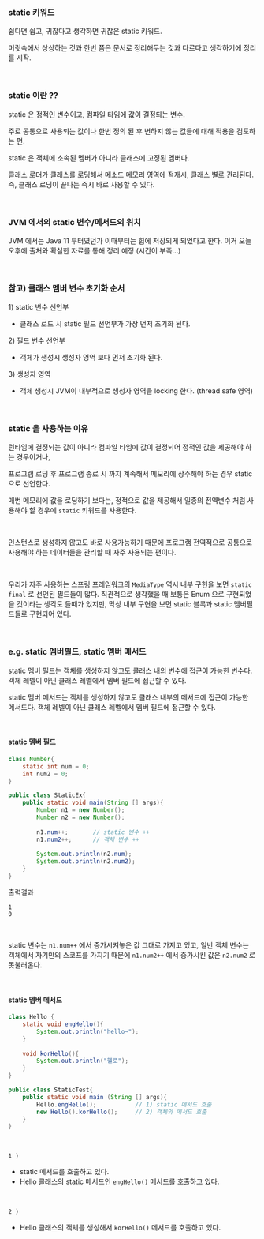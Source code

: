 ### static 키워드

쉽다면 쉽고, 귀찮다고 생각하면 귀찮은 static 키워드.

머릿속에서 상상하는 것과 한번 쯤은 문서로 정리해두는 것과 다르다고 생각하기에 정리를 시작.

<br>



### static 이란 ?? 

static 은 정적인 변수이고, 컴파일 타임에 값이 결정되는 변수.<br>

주로 공통으로 사용되는 값이나 한번 정의 된 후 변하지 않는 값들에 대해 적용을 검토하는 편.<br>

static 은 객체에 소속된 멤버가 아니라 클래스에 고정된 멤버다.<br>

클래스 로더가 클래스를 로딩해서 메소드 메모리 영역에 적재시, 클래스 별로 관리된다. 즉, 클래스 로딩이 끝나는 즉시 바로 사용할 수 있다.<br>

<br>



### JVM 에서의 static 변수/메서드의 위치

JVM 에서는 Java 11 부터였던가 이때부터는 힙에 저장되게 되었다고 한다. 이거 오늘 오후에 출처와 확실한 자료를 통해 정리 예정 (시간이 부족...)

<br>



### 참고) 클래스 멤버 변수 초기화 순서

1\) static 변수 선언부

- 클래스 로드 시 static 필드 선언부가 가장 먼저 초기화 된다.

2\) 필드 변수 선언부

- 객체가 생성시 생성자 영역 보다 먼저 초기화 된다.

3\) 생성자 영역

- 객체 생성시 JVM이 내부적으로 생성자 영역을 locking 한다. (thread safe 영역)

<br>



### static 을 사용하는 이유

런타임에 결정되는 값이 아니라 컴파일 타임에 값이 결정되어 정적인 값을 제공해야 하는 경우이거나,<br>

프로그램 로딩 후 프로그램 종료 시 까지 계속해서 메모리에 상주해야 하는 경우 static으로 선언한다.<br>

매번 메모리에 값을 로딩하기 보다는, 정적으로 값을 제공해서 일종의 전역변수 처럼 사용해야 할 경우에 `static` 키워드를 사용한다.<br>

<br>

인스턴스로 생성하지 않고도 바로 사용가능하기 때문에 프로그램 전역적으로 공통으로 사용해야 하는 데이터들을 관리할 때 자주 사용되는 편이다.<br>

<br>

우리가 자주 사용하는 스프링 프레임워크의 `MediaType` 역시 내부 구현을 보면 `static final` 로 선언된 필드들이 많다. 직관적으로 생각했을 때 보통은 Enum 으로 구현되었을 것이라는 생각도 들때가 있지만, 막상 내부 구현을 보면 static 블록과 static 멤버필드들로 구현되어 있다.<br>

<br>



### e.g. static 멤버필드, static 멤버 메서드

static 멤버 필드는 객체를 생성하지 않고도 클래스 내의 변수에 접근이 가능한 변수다. 객체 레벨이 아닌 클래스 레벨에서 멤버 필드에 접근할 수 있다.<br>

static 멤버 메서드는 객체를 생성하지 않고도 클래스 내부의 메서드에 접근이 가능한 메서드다. 객체 레벨이 아닌 클래스 레벨에서 멤버 필드에 접근할 수 있다.<br>

<br>



#### static 멤버 필드

```java
class Number{
    static int num = 0;
    int num2 = 0;
}

public class StaticEx{
    public static void main(String [] args){
        Number n1 = new Number();
        Number n2 = new Number();
        
        n1.num++;		// static 변수 ++
        n1.num2++;		// 객체 변수 ++
        
        System.out.println(n2.num); 
        System.out.println(n2.num2);
    }
}
```



출력결과

```plain
1
0
```

<br>



static 변수는 `n1.num++` 에서 증가시켜놓은 값 그대로 가지고 있고, 일반 객체 변수는 객체에서 자기만의 스코프를 가지기 때문에 `n1.num2++` 에서 증가시킨 값은 `n2.num2` 로 못불러온다.

<br>



#### static 멤버 메서드

```java
class Hello {
    static void engHello(){
        System.out.println("hello~");
    }
    
    void korHello(){
        System.out.println("헬로");
    }
}

public class StaticTest{
    public static void main (String [] args){
        Hello.engHello();			// 1) static 메서드 호출
        new Hello().korHello();		// 2) 객체의 메서드 호출
    }
}
```

<br>



`1 )`  

- static 메서드를 호출하고 있다.
- Hello 클래스의 static 메서드인 `engHello()` 메서드를 호출하고 있다.

<br>

`2 )` 

- Hello 클래스의 객체를 생성해서 `korHello()` 메서드를 호출하고 있다.

<br>



